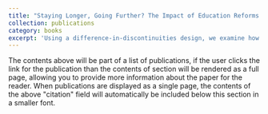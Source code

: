 ```yaml
---
title: "Staying Longer, Going Further? The Impact of Education Reforms on University Participation"
collection: publications
category: books
excerpt: 'Using a difference-in-discontinuities design, we examine how reforms that extended time in education affected educational attainment and labour market outcomes – with Jessica Botros.'
---
```

The contents above will be part of a list of publications, if the user clicks the link for the publication than the contents of section will be rendered as a full page, allowing you to provide more information about the paper for the reader. When publications are displayed as a single page, the contents of the above "citation" field will automatically be included below this section in a smaller font.
